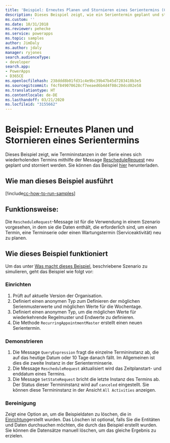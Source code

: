 ```yaml
---
title: 'Beispiel: Erneutes Planen und Stornieren eines Serientermins (Common Data Service) | Microsoft-Dokumentation'
description: Dieses Beispiel zeigt, wie ein Serientermin geplant und storniert wird.
ms.custom: ''
ms.date: 10/31/2018
ms.reviewer: pehecke
ms.service: powerapps
ms.topic: samples
author: JimDaly
ms.author: jdaly
manager: ryjones
search.audienceType:
- developer
search.app:
- PowerApps
- D365CE
ms.openlocfilehash: 238ddd8b01fd31c4e9bc39b47b45d7283410b3e5
ms.sourcegitcommit: f4cf849070628cf7eeaed6b4d4f08c20dcd02e58
ms.translationtype: HT
ms.contentlocale: de-DE
ms.lasthandoff: 03/21/2020
ms.locfileid: "3155662"
---
```

# <a name="sample-reschedule-and-cancel-a-recurring-appointment"></a>Beispiel: Erneutes Planen und Stornieren eines Serientermins

<!-- https://docs.microsoft.com/dynamics365/customer-engagement/developer/sample-reschedule-cancel-recurring-appointment -->

Dieses Beispiel zeigt, wie Termininstanzen in der Serie eines sich wiederholenden Termins mithilfe der Message [RescheduleRequest](https://docs.microsoft.com/dotnet/api/microsoft.crm.sdk.messages.reschedulerequest?view=dynamics-general-ce-9) neu geplant und storniert werden. Sie können das Beispiel [hier](https://github.com/Microsoft/PowerApps-Samples/tree/master/cds/orgsvc/C%23/RecurringAppointment) herunterladen.

## <a name="how-to-run-this-sample"></a>Wie man dieses Beispiel ausführt

[!include[cc-how-to-run-samples](../../includes/cc-how-to-run-samples.md)]

## <a name="what-this-sample-does"></a>Funktionsweise:

Die `RescheduleRequest`-Message ist für die Verwendung in einem Szenario vorgesehen, in dem sie die Daten enthält, die erforderlich sind, um einen Termin, eine Terminserie oder einen Wartungstermin (Serviceaktivität) neu zu planen.

## <a name="how-this-sample-works"></a>Wie dieses Beispiel funktioniert

Um das unter [Was macht dieses Beispiel](#what-this-sample-does), beschriebene Szenario zu simulieren, geht das Beispiel wie folgt vor:

### <a name="setup"></a>Einrichten

1. Prüft auf aktuelle Version der Organisation. 
2. Definiert einen anonymen Typ zum Definieren der möglichen Serienmusterwerte und möglichen Werte für die Wochentage.
3. Definiert einen anonymen Typ, um die möglichen Werte für wiederkehrende Regelmuster und Endwerte zu definieren.
4. Die Methode `RecurringAppointmentMaster` erstellt einen neuen Serientermin.

### <a name="demonstrate"></a>Demonstrieren

1. Die Message `QueryExpression` fragt die einzelne Termininstanz ab, die auf das heutige Datum oder 10 Tage danach fällt. Im Allgemeinen ist dies die zweite Instanz in der Serienterminserie.
2. Die Message `RescheduleRequest` aktualisiert wird das Zeitplanstart- und enddatum eines Termins.
3. Die Message `SetStateRequest` bricht die letzte Instanz des Termins ab. Der Status dieser Termininstanz wird auf `canceled` eingestellt. Sie können diese Termininstanz in der Ansicht `All Activities` anzeigen.

### <a name="clean-up"></a>Bereinigung

Zeigt eine Option an, um die Beispieldaten zu löschen, die in [Einrichtung](#setup)erstellt wurden. Das Löschen ist optional, falls Sie die Entitäten und Daten durchsuchen möchten, die durch das Beispiel erstellt wurden. Sie können die Datensätze manuell löschen, um das gleiche Ergebnis zu erzielen.
